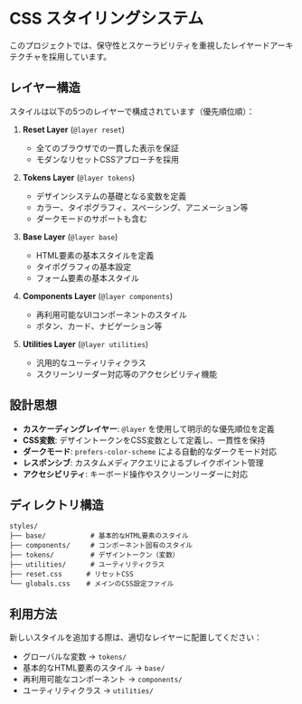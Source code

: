 # CSS スタイリングシステム

このプロジェクトでは、保守性とスケーラビリティを重視したレイヤードアーキテクチャを採用しています。

## レイヤー構造

スタイルは以下の5つのレイヤーで構成されています（優先順位順）：

1. **Reset Layer** (`@layer reset`)

   - 全てのブラウザでの一貫した表示を保証
   - モダンなリセットCSSアプローチを採用

2. **Tokens Layer** (`@layer tokens`)

   - デザインシステムの基礎となる変数を定義
   - カラー、タイポグラフィ、スペーシング、アニメーション等
   - ダークモードのサポートも含む

3. **Base Layer** (`@layer base`)

   - HTML要素の基本スタイルを定義
   - タイポグラフィの基本設定
   - フォーム要素の基本スタイル

4. **Components Layer** (`@layer components`)

   - 再利用可能なUIコンポーネントのスタイル
   - ボタン、カード、ナビゲーション等

5. **Utilities Layer** (`@layer utilities`)
   - 汎用的なユーティリティクラス
   - スクリーンリーダー対応等のアクセシビリティ機能

## 設計思想

- **カスケーディングレイヤー**: `@layer` を使用して明示的な優先順位を定義
- **CSS変数**: デザイントークンをCSS変数として定義し、一貫性を保持
- **ダークモード**: `prefers-color-scheme` による自動的なダークモード対応
- **レスポンシブ**: カスタムメディアクエリによるブレイクポイント管理
- **アクセシビリティ**: キーボード操作やスクリーンリーダーに対応

## ディレクトリ構造

```
styles/
├── base/           # 基本的なHTML要素のスタイル
├── components/     # コンポーネント固有のスタイル
├── tokens/         # デザイントークン（変数）
├── utilities/      # ユーティリティクラス
├── reset.css      # リセットCSS
└── globals.css    # メインのCSS設定ファイル
```

## 利用方法

新しいスタイルを追加する際は、適切なレイヤーに配置してください：

- グローバルな変数 → `tokens/`
- 基本的なHTML要素のスタイル → `base/`
- 再利用可能なコンポーネント → `components/`
- ユーティリティクラス → `utilities/`
